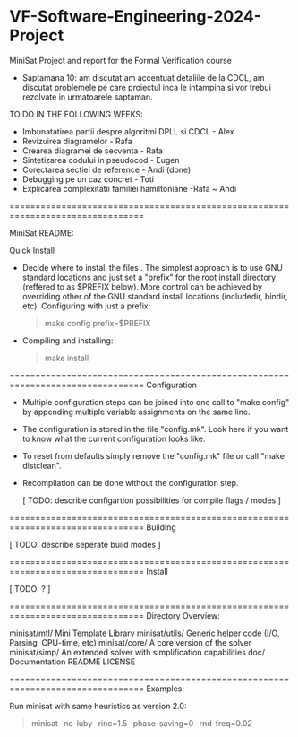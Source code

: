 # VF-Software-Engineering-2024-Project
MiniSat Project and report for the Formal Verification course

- Saptamana 10: am discutat am accentuat detaliile de la CDCL, am discutat problemele pe care proiectul inca le intampina si vor trebui rezolvate in urmatoarele saptaman.

TO DO IN THE FOLLOWING WEEKS:
- Imbunatatirea partii despre algoritmi DPLL si CDCL - Alex
- Revizuirea diagramelor - Rafa
- Crearea diagramei de secventa - Rafa
- Sintetizarea codului in pseudocod -  Eugen
- Corectarea sectiei de reference - Andi (done)
- Debugging pe un caz concret - Toti
- Explicarea complexitatii familiei hamiltoniane -Rafa ~ Andi

================================================================================

MiniSat README: 

Quick Install

- Decide where to install the files . The simplest approach is to use
  GNU standard locations and just set a "prefix" for the root install
  directory (reffered to as $PREFIX below). More control can be
  achieved by overriding other of the GNU standard install locations
  (includedir, bindir, etc). Configuring with just a prefix:

  > make config prefix=$PREFIX

- Compiling and installing:

  > make install

================================================================================
Configuration

- Multiple configuration steps can be joined into one call to "make
  config" by appending multiple variable assignments on the same line.

- The configuration is stored in the file "config.mk". Look here if
  you want to know what the current configuration looks like.

- To reset from defaults simply remove the "config.mk" file or call
  "make distclean".

- Recompilation can be done without the configuration step.

  [ TODO: describe configartion possibilities for compile flags / modes ]

================================================================================
Building

  [ TODO: describe seperate build modes ]

================================================================================
Install

  [ TODO: ? ]

================================================================================
Directory Overview:

minisat/mtl/            Mini Template Library
minisat/utils/          Generic helper code (I/O, Parsing, CPU-time, etc)
minisat/core/           A core version of the solver
minisat/simp/           An extended solver with simplification capabilities
doc/                    Documentation
README
LICENSE

================================================================================
Examples:

Run minisat with same heuristics as version 2.0:

> minisat <cnf-file> -no-luby -rinc=1.5 -phase-saving=0 -rnd-freq=0.02
